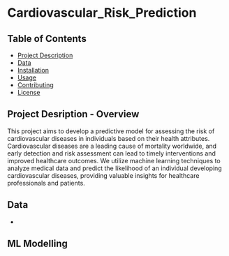 # Cardiovascular_Risk_Prediction

## Table of Contents

- [Project Description](#overview)
- [Data](#data)
- [Installation](#installation)
- [Usage](#usage)
- [Contributing](#contributing)
- [License](#license)

## Project Desription - Overview

This project aims to develop a predictive model for assessing the risk of cardiovascular diseases in individuals based on their health attributes. Cardiovascular diseases are a leading cause of mortality worldwide, and early detection and risk assessment can lead to timely interventions and improved healthcare outcomes. We utilize machine learning techniques to analyze medical data and predict the likelihood of an individual developing cardiovascular diseases, providing valuable insights for healthcare professionals and patients.

## Data

- 

## ML Modelling
